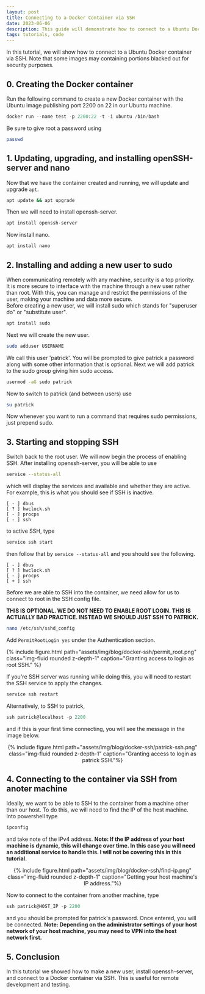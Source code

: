 ```yaml
---
layout: post
title: Connecting to a Docker Container via SSH
date: 2023-06-06
description: This guide will demonstrate how to connect to a Ubuntu Docker container via SSH for remote development.
tags: tutorials, code
---
```

In this tutorial, we will show how to connect to a Ubuntu Docker container via SSH. Note that some images may containing portions blacked out for security purposes.

## 0. Creating the Docker container

Run the following command to create a new Docker container with the Ubuntu image publishing port 2200 on 22 in our Ubuntu machine.

```powershell
docker run --name test -p 2200:22 -t -i ubuntu /bin/bash
```

Be sure to give root a password using 
```bash
passwd
```

## 1. Updating, upgrading, and installing openSSH-server and nano

Now that we have the container created and running, we will update and upgrade `apt`.
```bash
apt update && apt upgrade
```
Then we will need to install openssh-server.
```bash
apt install openssh-server
```
Now install nano.
```bash
apt install nano
```

## 2. Installing and adding a new user to sudo
When communicating remotely with any machine, security is a top priority. It is more secure to interface with the machine through a new user rather than root. With this, you can manage and restrict the permissions of the user, making your machine and data more secure. <br />
Before creating a new user, we will install sudo which stands for "superuser do" or "substitute user".
```bash
apt install sudo
```
Next we will create the new user.
```bash
sudo adduser USERNAME
```
We call this user 'patrick'. You will be prompted to give patrick a password along with some other information that is optional. Next we will add patrick to the sudo group giving him sudo access.
```bash
usermod -aG sudo patrick
```
Now to switch to patrick (and between users) use
```bash
su patrick
```
Now whenever you want to run a command that requires sudo permissions, just prepend sudo.

## 3. Starting and stopping SSH
Switch back to the root user. We will now begin the process of enabling SSH. After installing openssh-server, you will be able to use
```bash
service --status-all
```
which will display the services and available and whether they are active. For example, this is what you should see if SSH is inactive.
```text
[ - ] dbus
[ ? ] hwclock.sh
[ - ] procps
[ - ] ssh
```
to active SSH, type
```bash
service ssh start
```
then follow that by `service --status-all` and you should see the following.
```text
[ - ] dbus
[ ? ] hwclock.sh
[ - ] procps
[ + ] ssh
```
Before we are able to SSH into the container, we need allow for us to connect to root in the SSH config file.

**THIS IS OPTIONAL. WE DO NOT NEED TO ENABLE ROOT LOGIN. THIS IS ACTUALLY BAD PRACTICE. INSTEAD WE SHOULD JUST SSH TO PATRICK.**

```bash
nano /etc/ssh/sshd_config
```
Add `PermitRootLogin yes` under the Authentication section.

{% include figure.html path="assets/img/blog/docker-ssh/permit_root.png" class="img-fluid rounded z-depth-1" caption="Granting access to login as root SSH." %}

If you're SSH server was running while doing this, you will need to restart the SSH service to apply the changes.
```bash
service ssh restart
```

Alternatively, to SSH to patrick,

```powershell
ssh patrick@localhost -p 2200
```
and if this is your first time connecting, you will see the message in the image below.

<div style="text-align:center">
{% include figure.html path="assets/img/blog/docker-ssh/patrick-ssh.png" class="img-fluid rounded z-depth-1" caption="Granting access to login as patrick SSH."%}
</div>

## 4. Connecting to the container via SSH from anoter machine

Ideally, we want to be able to SSH to the container from a machine other than our host. To do this, we will need to find the IP of the host machine. Into powershell type
```powershell
ipconfig
```
and take note of the IPv4 address. **Note: If the IP address of your host machine is dynamic, this will change over time. In this case you will need an additional service to handle this. I will not be covering this in this tutorial.**

<div style="text-align:center">
{% include figure.html path="assets/img/blog/docker-ssh/find-ip.png" class="img-fluid rounded z-depth-1" caption="Getting your host machine's IP address."%}
</div>

Now to connect to the container from another machine, type
```powershell
ssh patrick@HOST_IP -p 2200
```
and you should be prompted for patrick's password. Once entered, you will be connected. **Note: Depending on the administrator settings of your host network of your host machine, you may need to VPN into the host network first.**

## 5. Conclusion
In this tutorial we showed how to make a new user, install openssh-server, and connect to a Docker container via SSH. This is useful for remote development and testing.
